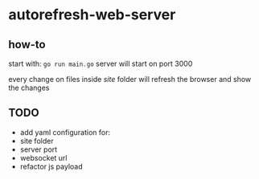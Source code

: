 # autorefresh-web-server

## how-to
start with:
`go run main.go`
server will start on port 3000

every change on files inside *site* folder will refresh the browser and show the changes

## TODO
 - add yaml configuration for:
  - site folder
  - server port
  - websocket url
 - refactor js payload


